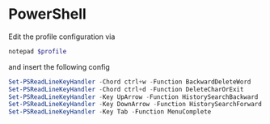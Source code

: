 # PowerShell

Edit the profile configuration via

```ps1
notepad $profile
```

and insert the following config

```ps1
Set-PSReadLineKeyHandler -Chord ctrl+w -Function BackwardDeleteWord
Set-PSReadLineKeyHandler -Chord ctrl+d -Function DeleteCharOrExit
Set-PSReadLineKeyHandler -Key UpArrow -Function HistorySearchBackward
Set-PSReadLineKeyHandler -Key DownArrow -Function HistorySearchForward
Set-PSReadLineKeyHandler -Key Tab -Function MenuComplete
```
